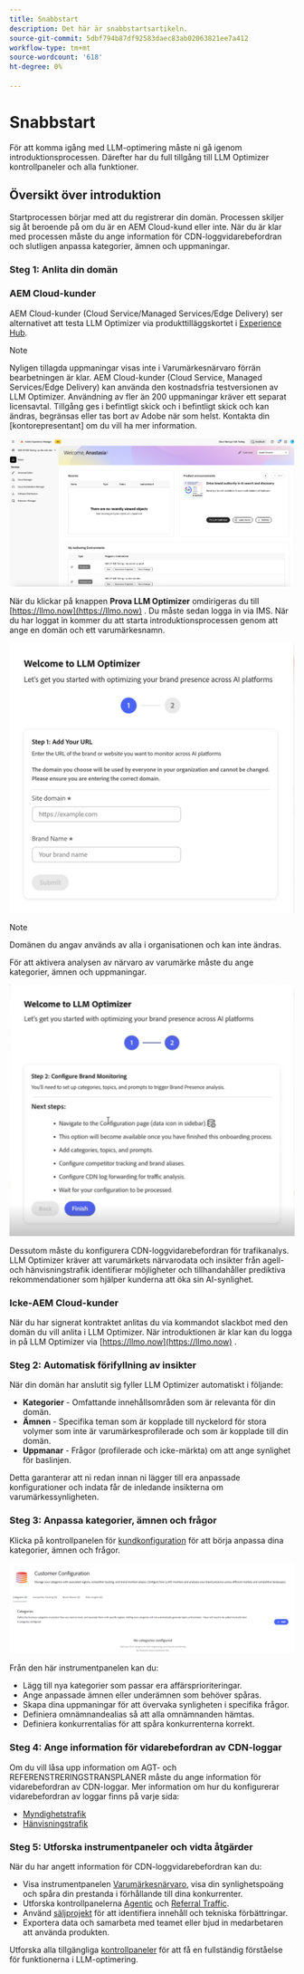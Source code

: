 ```yaml
---
title: Snabbstart
description: Det här är snabbstartsartikeln.
source-git-commit: 5dbf794b87df92583daec83ab02063821ee7a412
workflow-type: tm+mt
source-wordcount: '618'
ht-degree: 0%

---
```



# Snabbstart

För att komma igång med LLM-optimering måste ni gå igenom introduktionsprocessen. Därefter har du full tillgång till LLM Optimizer kontrollpaneler och alla funktioner.

## Översikt över introduktion

Startprocessen börjar med att du registrerar din domän. Processen skiljer sig åt beroende på om du är en AEM Cloud-kund eller inte. När du är klar med processen måste du ange information för CDN-loggvidarebefordran och slutligen anpassa kategorier, ämnen och uppmaningar.

### Steg 1: Anlita din domän

### AEM Cloud-kunder

AEM Cloud-kunder (Cloud Service/Managed Services/Edge Delivery) ser alternativet att testa LLM Optimizer via produkttilläggskortet i [Experience Hub](https://experienceleague.adobe.com/sv/docs/experience-manager-cloud-service/content/experience-hub/experience-hub).

>[!NOTE]
>Nyligen tillagda uppmaningar visas inte i Varumärkesnärvaro förrän bearbetningen är klar. AEM Cloud-kunder (Cloud Service, Managed Services/Edge Delivery) kan använda den kostnadsfria testversionen av LLM Optimizer. Användning av fler än 200 uppmaningar kräver ett separat licensavtal. Tillgång ges i befintligt skick och i befintligt skick och kan ändras, begränsas eller tas bort av Adobe när som helst. Kontakta din [kontorepresentant] om du vill ha mer information.

![Utvärderingsversion av LLM Optimizer](/help/overview/assets/llm-trial.png)

När du klickar på knappen **Prova LLM Optimizer** omdirigeras du till [https://llmo.now](https://llmo.now) . Du måste sedan logga in via IMS. När du har loggat in kommer du att starta introduktionsprocessen genom att ange en domän och ett varumärkesnamn.

![LLM Optimizer-domän](/help/overview/assets/domain.png)

>[!NOTE]
>Domänen du angav används av alla i organisationen och kan inte ändras.

För att aktivera analysen av närvaro av varumärke måste du ange kategorier, ämnen och uppmaningar.

![Analys av varumärkesnärvaro](/help/overview/assets/bp-analysis.png)

Dessutom måste du konfigurera CDN-loggvidarebefordran för trafikanalys. LLM Optimizer kräver att varumärkets närvarodata och insikter från agell- och hänvisningstrafik identifierar möjligheter och tillhandahåller prediktiva rekommendationer som hjälper kunderna att öka sin AI-synlighet.

### Icke-AEM Cloud-kunder

När du har signerat kontraktet anlitas du via kommandot slackbot med den domän du vill anlita i LLM Optimizer. När introduktionen är klar kan du logga in på LLM Optimizer via [https://llmo.now](https://llmo.now) .

### Steg 2: Automatisk förifyllning av insikter

När din domän har anslutit sig fyller LLM Optimizer automatiskt i följande:

* **Kategorier** - Omfattande innehållsområden som är relevanta för din domän.
* **Ämnen** - Specifika teman som är kopplade till nyckelord för stora volymer som inte är varumärkesprofilerade och som är kopplade till din domän.
* **Uppmanar** - Frågor (profilerade och icke-märkta) om att ange synlighet för baslinjen.

Detta garanterar att ni redan innan ni lägger till era anpassade konfigurationer och indata får de inledande insikterna om varumärkessynligheten.

### Steg 3: Anpassa kategorier, ämnen och frågor

Klicka på kontrollpanelen för [kundkonfiguration](/help/dashboards/customer-configuration.md) för att börja anpassa dina kategorier, ämnen och frågor.

![Kontrollpanel för kundkonfiguration](/help/dashboards/assets/customer-config.png)

Från den här instrumentpanelen kan du:

* Lägg till nya kategorier som passar era affärsprioriteringar.
* Ange anpassade ämnen eller underämnen som behöver spåras.
* Skapa dina uppmaningar för att övervaka synligheten i specifika frågor.
* Definiera omnämnandealias så att alla omnämnanden hämtas.
* Definiera konkurrentalias för att spåra konkurrenterna korrekt.

### Steg 4: Ange information för vidarebefordran av CDN-loggar

Om du vill låsa upp information om AGT- och REFERENSTRERINGSTRANSPLANER måste du ange information för vidarebefordran av CDN-loggar. Mer information om hur du konfigurerar vidarebefordran av loggar finns på varje sida:

* [Myndighetstrafik](/help/dashboards/agentic-traffic.md)
* [Hänvisningstrafik](/help/dashboards/referral-traffic.md#setup#cdn-setup)

### Steg 5: Utforska instrumentpaneler och vidta åtgärder

När du har angett information för CDN-loggvidarebefordran kan du:

* Visa instrumentpanelen [Varumärkesnärvaro](/help/dashboards/brand-presence.md), visa din synlighetspoäng och spåra din prestanda i förhållande till dina konkurrenter.
* Utforska kontrollpanelerna [Agentic](/help/dashboards/agentic-traffic.md) och [Referral Traffic](/help/dashboards/referral-traffic.md).
* Använd [säljprojekt](/help/dashboards/opportunities.md) för att identifiera innehåll och tekniska förbättringar.
* Exportera data och samarbeta med teamet eller bjud in medarbetaren att använda produkten.

Utforska alla tillgängliga [kontrollpaneler](/help/dashboards/dashboards-overview.md) för att få en fullständig förståelse för funktionerna i LLM-optimering.
